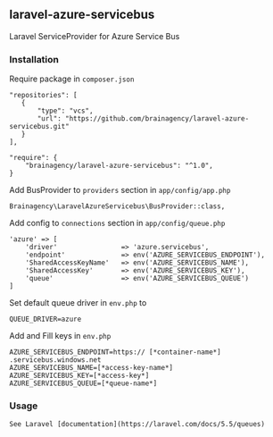 ## laravel-azure-servicebus
Laravel ServiceProvider for Azure Service Bus

### Installation

Require package in `composer.json`
    
    "repositories": [
       {
           "type": "vcs",
           "url": "https://github.com/brainagency/laravel-azure-servicebus.git"
       }
    ],

    "require": {
        "brainagency/laravel-azure-servicebus": "^1.0",
    }

Add BusProvider to `providers` section in `app/config/app.php`

    Brainagency\LaravelAzureServicebus\BusProvider::class,

Add config to `connections` section in `app/config/queue.php`

    'azure' => [
        'driver'                => 'azure.servicebus',
        'endpoint'              => env('AZURE_SERVICEBUS_ENDPOINT'),
        'SharedAccessKeyName'   => env('AZURE_SERVICEBUS_NAME'),
        'SharedAccessKey'       => env('AZURE_SERVICEBUS_KEY'),
        'queue'                 => env('AZURE_SERVICEBUS_QUEUE')
    ]

Set default queue driver in `env.php` to

    QUEUE_DRIVER=azure

Add and Fill keys in `env.php`

    AZURE_SERVICEBUS_ENDPOINT=https:// [*container-name*] .servicebus.windows.net
    AZURE_SERVICEBUS_NAME=[*access-key-name*]
    AZURE_SERVICEBUS_KEY=[*access-key*]
    AZURE_SERVICEBUS_QUEUE=[*queue-name*]

### Usage

    See Laravel [documentation](https://laravel.com/docs/5.5/queues)
